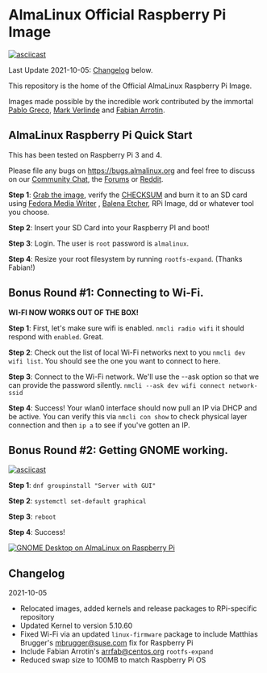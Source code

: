 # AlmaLinux Official Raspberry Pi Image

[![asciicast](https://asciinema.org/a/423618.svg)](https://asciinema.org/a/423618)

Last Update 2021-10-05: [Changelog](#changelog) below.

This repository is the home of the Official AlmaLinux Raspberry Pi Image.

Images made possible by the incredible work contributed by the immortal [Pablo Greco](https://github.com/psgreco), [Mark Verlinde](https://github.com/markVnl) and [Fabian Arrotin](https://github.com/arrfab). 

## AlmaLinux Raspberry Pi Quick Start
This has been tested on Raspberry Pi 3 and 4.

Please file any bugs on https://bugs.almalinux.org and feel free to discuss on our [Community Chat](https://chat.almalinux.org), the [Forums](https://almalinux.discourse.group/t/about-the-raspberry-pi-category/333) or [Reddit](https://www.reddit.com/r/AlmaLinux/).

**Step 1**: [Grab the image](https://repo.almalinux.org/rpi/images/AlmaLinux-8-RaspberryPi-latest.aarch64.raw.xz), verify the [CHECKSUM](https://repo.almalinux.org/rpi/images/CHECKSUM) and burn it to an SD card using [Fedora Media Writer](https://github.com/FedoraQt/MediaWriter/releases/) , [Balena Etcher](https://www.balena.io/etcher/), RPi Image, dd or whatever tool you choose.

**Step 2**: Insert your SD Card into your Raspberry PI and boot!

**Step 3**: Login. The user is `root` password is `almalinux`.

**Step 4**: Resize your root filesystem by running `rootfs-expand`. (Thanks Fabian!)

## **Bonus Round #1:** Connecting to Wi-Fi.
**WI-FI NOW WORKS OUT OF THE BOX!**

**Step 1**: First, let's make sure wifi is enabled. `nmcli radio wifi` it should respond with `enabled`. Great.

**Step 2**: Check out the list of local Wi-Fi networks next to you `nmcli dev wifi list`. You should see the one you want to connect to here.

**Step 3**: Connect to the Wi-Fi network. We'll use the --ask option so that we can provide the password silently. `nmcli --ask dev wifi connect network-ssid`

**Step 4**: Success! Your wlan0 interface should now pull an IP via DHCP and be active. You can verify this via `nmcli con show` to check physical layer connection and then `ip a` to see if you've gotten an IP.

## **Bonus Round #2**: Getting GNOME working.

[![asciicast](https://asciinema.org/a/423622.svg)](https://asciinema.org/a/423622)

**Step 1**: `dnf groupinstall "Server with GUI"`

**Step 2**: `systemctl set-default graphical`

**Step 3**: `reboot`

**Step 4**: Success!

[![GNOME Desktop on AlmaLinux on Raspberry Pi](https://res.cloudinary.com/marcomontalbano/image/upload/v1625268695/video_to_markdown/images/youtube--HbPRKJrYFbQ-c05b58ac6eb4c4700831b2b3070cd403.jpg)](https://youtu.be/HbPRKJrYFbQ "GNOME Desktop on AlmaLinux on Raspberry Pi")

## Changelog
2021-10-05
- Relocated images, added kernels and release packages to RPi-specific repository
- Updated Kernel to version 5.10.60
- Fixed Wi-Fi via an updated `linux-firmware` package to include Matthias Brugger's <mbrugger@suse.com> fix for Raspberry Pi
- Include Fabian Arrotin's <arrfab@centos.org> `rootfs-expand`
- Reduced swap size to 100MB to match Raspberry Pi OS
